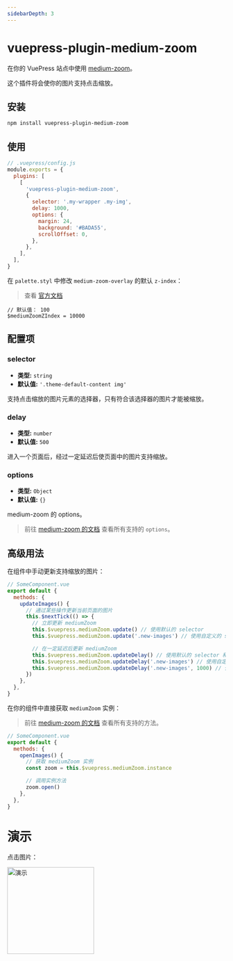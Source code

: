 ```yaml
---
sidebarDepth: 3
---
```


# vuepress-plugin-medium-zoom <GitHubLink repo="vuepress/vuepress-plugin-medium-zoom"/>

在你的 VuePress 站点中使用 [medium-zoom](https://github.com/francoischalifour/medium-zoom)。

这个插件将会使你的图片支持点击缩放。

## 安装

```sh
npm install vuepress-plugin-medium-zoom
```

## 使用

```js
// .vuepress/config.js
module.exports = {
  plugins: [
    [
      'vuepress-plugin-medium-zoom',
      {
        selector: '.my-wrapper .my-img',
        delay: 1000,
        options: {
          margin: 24,
          background: '#BADA55',
          scrollOffset: 0,
        },
      },
    ],
  ],
}
```

在 `palette.styl` 中修改 `medium-zoom-overlay` 的默认 `z-index`：

> 查看 [官方文档](https://vuepress.vuejs.org/zh/config/#palette-styl)

```stylus
// 默认值： 100
$mediumZoomZIndex = 10000
```

## 配置项

### selector

- **类型:** `string`
- **默认值:** `'.theme-default-content img'`

支持点击缩放的图片元素的选择器，只有符合该选择器的图片才能被缩放。

### delay

- **类型:** `number`
- **默认值:** `500`

进入一个页面后，经过一定延迟后使页面中的图片支持缩放。

### options

- **类型:** `Object`
- **默认值:** `{}`

medium-zoom 的 options。

> 前往 [medium-zoom 的文档](https://github.com/francoischalifour/medium-zoom#options) 查看所有支持的 `options`。

## 高级用法

在组件中手动更新支持缩放的图片：

```js
// SomeComponent.vue
export default {
  methods: {
    updateImages() {
      // 通过某些操作更新当前页面的图片
      this.$nextTick(() => {
        // 立即更新 mediumZoom
        this.$vuepress.mediumZoom.update() // 使用默认的 selector
        this.$vuepress.mediumZoom.update('.new-images') // 使用自定义的 selector

        // 在一定延迟后更新 mediumZoom
        this.$vuepress.mediumZoom.updateDelay() // 使用默认的 selector 和 delay
        this.$vuepress.mediumZoom.updateDelay('.new-images') // 使用自定义的 selector 和默认的 delay
        this.$vuepress.mediumZoom.updateDelay('.new-images', 1000) // 使用自定义的 selector 和 delay
      })
    },
  },
}
```

在你的组件中直接获取 `mediumZoom` 实例：

> 前往 [medium-zoom 的文档](https://github.com/francoischalifour/medium-zoom#methods) 查看所有支持的方法。

```js
// SomeComponent.vue
export default {
  methods: {
    openImages() {
      // 获取 mediumZoom 实例
      const zoom = this.$vuepress.mediumZoom.instance

      // 调用实例方法
      zoom.open()
    },
  },
}
```

# 演示

点击图片：

<img src="/logo/600x600.png" alt="演示" width="200"/>
